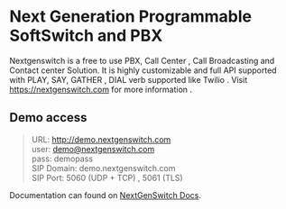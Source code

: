 # Next Generation Programmable SoftSwitch and PBX
Nextgenswitch is a free to use PBX, Call Center , Call Broadcasting and Contact center Solution. It is highly customizable and full API supported with PLAY, SAY, GATHER , DIAL verb supported like Twilio . Visit https://nextgenswitch.com for more information .
## Demo access
> URL: http://demo.nextgenswitch.com \
> user: demo@nextgenswitch.com \
> pass: demopass \
> SIP  Domain: demo.nextgenswitch.com \
> SIP Port: 5060 (UDP + TCP) , 5061 (TLS)

Documentation can found on  [NextGenSwitch Docs](https://nextgenswitch.com/docs).

